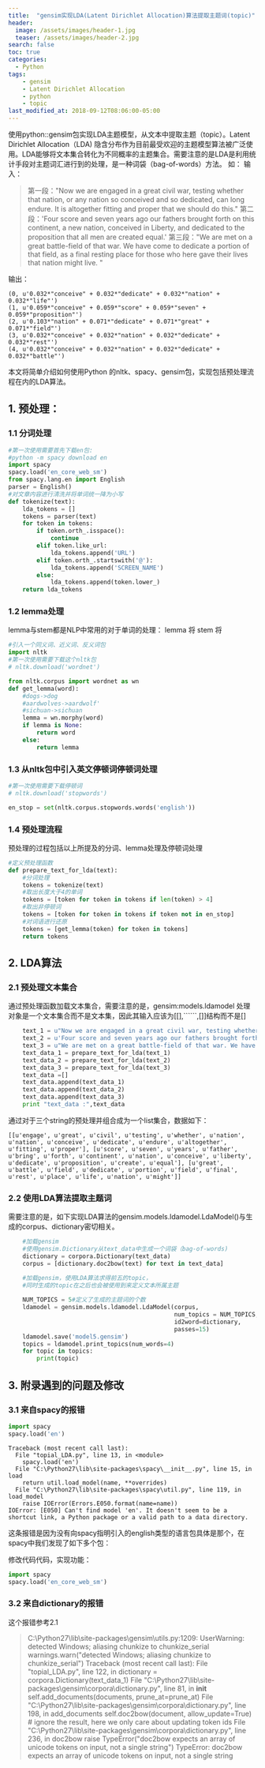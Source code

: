 ```yaml
---
title:  "gensim实现LDA(Latent Dirichlet Allocation)算法提取主题词(topic)"
header:
  image: /assets/images/header-1.jpg
  teaser: /assets/images/header-2.jpg
search: false
toc: true
categories: 
  - Python
tags:
	- gensim
	- Latent Dirichlet Allocation
	- python
	- topic
last_modified_at: 2018-09-12T08:06:00-05:00
---
```



使用python::gensim包实现LDA主题模型，从文本中提取主题（topic）。Latent Dirichlet Allocation（LDA) 隐含分布作为目前最受欢迎的主题模型算法被广泛使用。LDA能够将文本集合转化为不同概率的主题集合。需要注意的是LDA是利用统计手段对主题词汇进行到的处理，是一种词袋（bag-of-words）方法。
如：
输入：

> 第一段："Now we are engaged in a great civil war, testing whether that nation, or any nation so conceived and so dedicated, can long endure. It is altogether fitting and proper that we should do this."
> 第二段：'Four score and seven years ago our fathers brought forth on this continent, a new nation, conceived in Liberty, and dedicated to the proposition that all men are created equal.'
> 第三段："We are met on a great battle-field of that war. We have come to dedicate a portion of that field, as a final resting place for those who here gave their lives that nation might live. "

输出：

    (0, u'0.032*"conceive" + 0.032*"dedicate" + 0.032*"nation" + 0.032*"life"')
    (1, u'0.059*"conceive" + 0.059*"score" + 0.059*"seven" + 0.059*"proposition"')
    (2, u'0.103*"nation" + 0.071*"dedicate" + 0.071*"great" + 0.071*"field"')
    (3, u'0.032*"conceive" + 0.032*"nation" + 0.032*"dedicate" + 0.032*"rest"')
    (4, u'0.032*"conceive" + 0.032*"nation" + 0.032*"dedicate" + 0.032*"battle"')

本文将简单介绍如何使用Python 的nltk、spacy、gensim包，实现包括预处理流程在内的LDA算法。
## 1. 预处理：
### 1.1 分词处理
```python
#第一次使用需要首先下载en包:
#python -m spacy download en
import spacy
spacy.load('en_core_web_sm')
from spacy.lang.en import English
parser = English()
#对文章内容进行清洗并将单词统一降为小写
def tokenize(text):
    lda_tokens = []
    tokens = parser(text)
    for token in tokens:
        if token.orth_.isspace():
            continue
        elif token.like_url:
            lda_tokens.append('URL')
        elif token.orth_.startswith('@'):
            lda_tokens.append('SCREEN_NAME')
        else:
            lda_tokens.append(token.lower_)
    return lda_tokens
```
### 1.2 lemma处理
lemma与stem都是NLP中常用的对于单词的处理：
lemma 将
stem  将
```python
#引入一个同义词、近义词、反义词包
import nltk
#第一次使用需要下载这个nltk包
# nltk.download('wordnet')

from nltk.corpus import wordnet as wn
def get_lemma(word):
    #dogs->dog
    #aardwolves->aardwolf'
    #sichuan->sichuan
    lemma = wn.morphy(word)
    if lemma is None:
        return word
    else:
        return lemma
```
### 1.3 从nltk包中引入英文停顿词停顿词处理
```python
#第一次使用需要下载停顿词
# nltk.download('stopwords')

en_stop = set(nltk.corpus.stopwords.words('english'))
```
### 1.4 预处理流程
预处理的过程包括以上所提及的分词、lemma处理及停顿词处理
```python
#定义预处理函数
def prepare_text_for_lda(text):
    #分词处理
    tokens = tokenize(text)
    #取出长度大于4的单词
    tokens = [token for token in tokens if len(token) > 4]
    #取出非停顿词
    tokens = [token for token in tokens if token not in en_stop]
    #对词语进行还原
    tokens = [get_lemma(token) for token in tokens]
    return tokens
```
## 2. LDA算法
### 2.1 预处理文本集合
通过预处理函数加载文本集合，需要注意的是，gensim:models.ldamodel 处理对象是一个文本集合而不是文本集，因此其输入应该为[[],``````,[]]结构而不是[]
```python 
    text_1 = u"Now we are engaged in a great civil war, testing whether that nation, or any nation so conceived and so dedicated, can long endure. It is altogether fitting and proper that we should do this."
    text_2 = u'Four score and seven years ago our fathers brought forth on this continent, a new nation, conceived in Liberty, and dedicated to the proposition that all men are created equal.'
    text_3 = u"We are met on a great battle-field of that war. We have come to dedicate a portion of that field, as a final resting place for those who here gave their lives that nation might live. "
    text_data_1 = prepare_text_for_lda(text_1)
    text_data_2 = prepare_text_for_lda(text_2)
    text_data_3 = prepare_text_for_lda(text_3)
    text_data =[]
    text_data.append(text_data_1)
    text_data.append(text_data_2)
    text_data.append(text_data_3)
    print "text_data :",text_data
```
通过对于三个string的预处理并组合成为一个list集合，数据如下：

    [[u'engage', u'great', u'civil', u'testing', u'whether', u'nation', u'nation', u'conceive', u'dedicate', u'endure', u'altogether', u'fitting', u'proper'], [u'score', u'seven', u'years', u'father', u'bring', u'forth', u'continent', u'nation', u'conceive', u'liberty', u'dedicate', u'proposition', u'create', u'equal'], [u'great', u'battle', u'field', u'dedicate', u'portion', u'field', u'final', u'rest', u'place', u'life', u'nation', u'might']]


### 2.2 使用LDA算法提取主题词
需要注意的是，如下实现LDA算法的gensim.models.ldamodel.LdaModel()与生成的corpus、dictionary密切相关。
```python
    #加载gensim 
    #使用gensim.Dictionary从text_data中生成一个词袋（bag-of-words)
    dictionary = corpora.Dictionary(text_data)
    corpus = [dictionary.doc2bow(text) for text in text_data]

    #加载gensim，使用LDA算法求得前五的topic，
    #同时生成的topic在之后也会被使用到来定义文本所属主题
    
    NUM_TOPICS = 5#定义了生成的主题词的个数
    ldamodel = gensim.models.ldamodel.LdaModel(corpus,              
    	                                       num_topics = NUM_TOPICS,
    	                                       id2word=dictionary,
    	                                       passes=15)
    ldamodel.save('model5.gensim')
    topics = ldamodel.print_topics(num_words=4)
    for topic in topics:
        print(topic)
```
## 3. 附录遇到的问题及修改
### 3.1 来自spacy的报错
```python
import spacy
spacy.load('en')
```
    Traceback (most recent call last):
      File "topial_LDA.py", line 13, in <module>
        spacy.load('en')
      File "C:\Python27\lib\site-packages\spacy\__init__.py", line 15, in load
        return util.load_model(name, **overrides)
      File "C:\Python27\lib\site-packages\spacy\util.py", line 119, in load_model
        raise IOError(Errors.E050.format(name=name))
    IOError: [E050] Can't find model 'en'. It doesn't seem to be a shortcut link, a Python package or a valid path to a data directory.

这条报错是因为没有向spacy指明引入的english类型的语言包具体是那个，在spacy中我们发现了如下多个包：

修改代码代码，实现功能：
```python
import spacy
spacy.load('en_core_web_sm')
```
### 3.2 来自dictionary的报错
这个报错参考2.1

> C:\Python27\lib\site-packages\gensim\utils.py:1209: UserWarning:
> detected Windows; aliasing chunkize to chunkize_serial  
> warnings.warn("detected Windows; aliasing chunkize to
> chunkize_serial") Traceback (most recent call last):   File
> "topial_LDA.py", line 122, in <module>
>     dictionary = corpora.Dictionary(text_data_1)   File "C:\Python27\lib\site-packages\gensim\corpora\dictionary.py", line 81,
> in __init__
>     self.add_documents(documents, prune_at=prune_at)   File "C:\Python27\lib\site-packages\gensim\corpora\dictionary.py", line
> 198, in add_documents
>     self.doc2bow(document, allow_update=True)  # ignore the result, here we only care about updating token ids   File
> "C:\Python27\lib\site-packages\gensim\corpora\dictionary.py", line
> 236, in doc2bow
>     raise TypeError("doc2bow expects an array of unicode tokens on input, not a single string") TypeError: doc2bow expects an array of
> unicode tokens on input, not a single string

